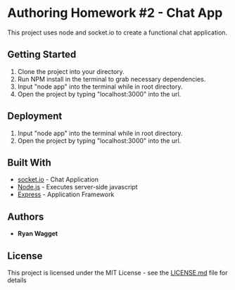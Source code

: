 # Authoring Homework #2 - Chat App

This project uses node and socket.io to create a functional chat application.

## Getting Started

1. Clone the project into your directory.
2. Run NPM install in the terminal to grab necessary dependencies. 
3. Input "node app" into the terminal while in root directory.
4. Open the project by typing "localhost:3000" into the url.

## Deployment

1. Input "node app" into the terminal while in root directory.
2. Open the project by typing "localhost:3000" into the url.

## Built With

* [socket.io](https://socket.io/) - Chat Application
* [Node.js](https://nodejs.org/en/) - Executes server-side javascript
* [Express](https://expressjs.com/) - Application Framework

## Authors

* **Ryan Wagget**

## License

This project is licensed under the MIT License - see the [LICENSE.md](LICENSE.md) file for details
